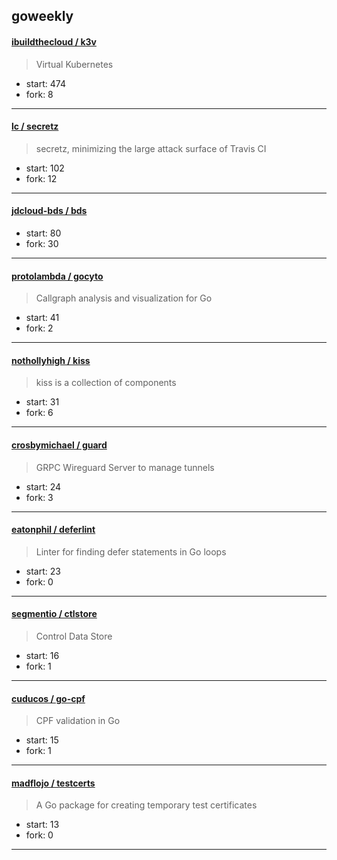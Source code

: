 ## goweekly

#### [ibuildthecloud / k3v](https://github.com/ibuildthecloud/k3v)

> Virtual Kubernetes

+ start: 474
+ fork: 8

----


#### [lc / secretz](https://github.com/lc/secretz)

> secretz, minimizing the large attack surface of Travis CI

+ start: 102
+ fork: 12

----


#### [jdcloud-bds / bds](https://github.com/jdcloud-bds/bds)

> 

+ start: 80
+ fork: 30

----


#### [protolambda / gocyto](https://github.com/protolambda/gocyto)

> Callgraph analysis and visualization for Go

+ start: 41
+ fork: 2

----


#### [nothollyhigh / kiss](https://github.com/nothollyhigh/kiss)

> kiss is  a collection of components

+ start: 31
+ fork: 6

----


#### [crosbymichael / guard](https://github.com/crosbymichael/guard)

> GRPC Wireguard Server to manage tunnels

+ start: 24
+ fork: 3

----


#### [eatonphil / deferlint](https://github.com/eatonphil/deferlint)

> Linter for finding defer statements in Go loops

+ start: 23
+ fork: 0

----


#### [segmentio / ctlstore](https://github.com/segmentio/ctlstore)

> Control Data Store

+ start: 16
+ fork: 1

----


#### [cuducos / go-cpf](https://github.com/cuducos/go-cpf)

> CPF validation in Go

+ start: 15
+ fork: 1

----


#### [madflojo / testcerts](https://github.com/madflojo/testcerts)

> A Go package for creating temporary test certificates

+ start: 13
+ fork: 0

----

